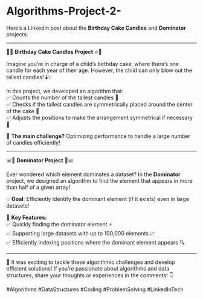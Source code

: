 # Algorithms-Project-2-



Here’s a LinkedIn post about the **Birthday Cake Candles** and **Dominator** projects:  

---  

🎂🔥 **Birthday Cake Candles Project** 🔥🎂  

Imagine you’re in charge of a child’s birthday cake, where there’s one candle for each year of their age. However, the child can only blow out the tallest candles! 🕯️✨  

In this project, we developed an algorithm that:  
✅ Counts the number of the tallest candles 🔢  
✅ Checks if the tallest candles are symmetrically placed around the center of the cake 🎂  
✅ Adjusts the positions to make the arrangement symmetrical if necessary 🔄  

🚀 **The main challenge?** Optimizing performance to handle a large number of candles efficiently!  

---  

📊🔢 **Dominator Project** 🔢📊  

Ever wondered which element dominates a dataset? In the **Dominator** project, we designed an algorithm to find the element that appears in more than half of a given array!  

💡 **Goal**: Efficiently identify the dominant element (if it exists) even in large datasets!  

🔹 **Key Features:**  
✅ Quickly finding the dominator element ⚡  
✅ Supporting large datasets with up to 100,000 elements 📈  
✅ Efficiently indexing positions where the dominant element appears 🔍  

---  

🚀 It was exciting to tackle these algorithmic challenges and develop efficient solutions! If you’re passionate about algorithms and data structures, share your thoughts or experiences in the comments! 👇  

#Algorithms #DataStructures #Coding #ProblemSolving #LinkedInTech
